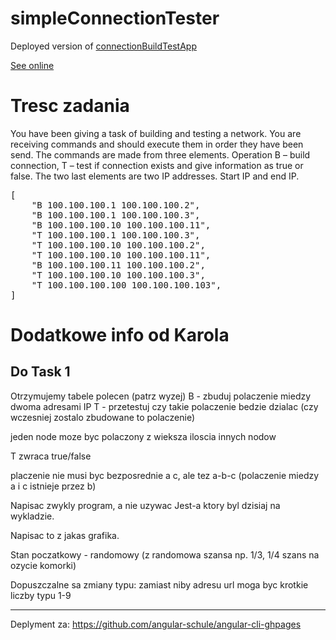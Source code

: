 # simpleConnectionTester

Deployed version of [connectionBuildTestApp](https://github.com/b-lukaszuk/PB_JSD_2020_2021/tree/master/s2z5_07_05_2021/01)

[See online](https://b-lukaszuk.github.io/simpleConnectionTester/)

# Tresc zadania

You have been giving a task of building and testing a network. You are receiving commands and should execute them in order they have been send. The commands are made from three elements. Operation B – build connection, T – test if connection exists and give information as true or false. The two last elements are two IP addresses. Start IP and end IP. 

<pre>
[
	"B 100.100.100.1 100.100.100.2",
	"B 100.100.100.1 100.100.100.3",
	"B 100.100.100.10 100.100.100.11",
	"T 100.100.100.1 100.100.100.3",
	"T 100.100.100.10 100.100.100.2",
	"T 100.100.100.10 100.100.100.11",
	"B 100.100.100.11 100.100.100.2",
	"T 100.100.100.10 100.100.100.3",
	"T 100.100.100.100 100.100.100.103",
]
</pre>

# Dodatkowe info od Karola

## Do Task 1

Otrzymujemy tabele polecen (patrz wyzej)
B - zbuduj polaczenie miedzy dwoma adresami IP
T - przetestuj czy takie polaczenie bedzie dzialac (czy wczesniej zostalo zbudowane to polaczenie)

jeden node moze byc polaczony z wieksza iloscia innych nodow

T zwraca true/false

placzenie nie musi byc bezposrednie a c, ale tez a-b-c (polaczenie miedzy a i c istnieje przez b)

Napisac zwykly program, a nie uzywac Jest-a ktory byl dzisiaj na wykladzie.

Napisac to z jakas grafika.

Stan poczatkowy - randomowy (z randomowa szansa np. 1/3, 1/4 szans na ozycie komorki)

Dopuszczalne sa zmiany typu: zamiast niby adresu url moga byc krotkie liczby typu 1-9

---

Deplyment za: https://github.com/angular-schule/angular-cli-ghpages
